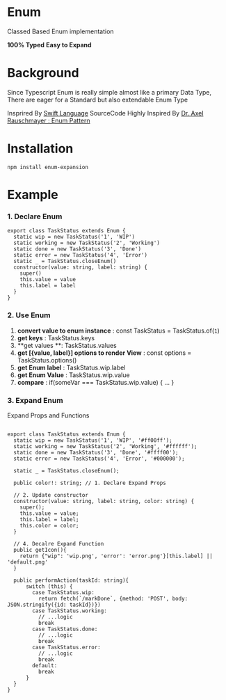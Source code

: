# Enum

Classed Based Enum implementation

**100% Typed**
**Easy to Expand**




# Background

Since Typescript Enum is really simple almost like a primary Data Type,
There are eager for a Standard but also extendable Enum Type



Insprired By [Swift Language](https://developer.apple.com/swift/)
SourceCode Highly Inspired By [Dr. Axel Rauschmayer : Enum Pattern](https://2ality.com/2020/01/enum-pattern.html)


# Installation

`npm install enum-expansion`



# Example

### 1. Declare Enum

```
export class TaskStatus extends Enum {
  static wip = new TaskStatus('1', 'WIP')
  static working = new TaskStatus('2', 'Working')
  static done = new TaskStatus('3', 'Done')
  static error = new TaskStatus('4', 'Error')
  static _ = TaskStatus.closeEnum()
  constructor(value: string, label: string) {
    super()
    this.value = value
    this.label = label
  }
}
```


### 2. Use Enum

  1. **convert value to enum instance** : const TaskStatus = TaskStatus.of<TaskStatus>(`1`)
  2. **get keys** : TaskStatus.keys
  3. **get values **: TaskStatus.values
  4. **get [{value, label}] options to render View** : const options = TaskStatus.options()
  5. **get Enum label** : TaskStatus.wip.label
  6. **get Enum Value** : TaskStatus.wip.value
  7. **compare** : if(someVar === TaskStatus.wip.value) { ... }



### 3. **Expand Enum**

Expand Props and Functions



```

export class TaskStatus extends Enum {
  static wip = new TaskStatus('1', 'WIP', '#ff00ff');
  static working = new TaskStatus('2', 'Working', '#ffffff');
  static done = new TaskStatus('3', 'Done', '#ffff00');
  static error = new TaskStatus('4', 'Error', '#000000');

  static _ = TaskStatus.closeEnum();

  public color!: string; // 1. Declare Expand Props

  // 2. Update constructor
  constructor(value: string, label: string, color: string) {
    super();
    this.value = value;
    this.label = label;
    this.color = color;
  }

  // 4. Decalre Expand Function
  public getIcon(){
    return {"wip": 'wip.png', 'error': 'error.png'}[this.label] || 'default.png'
  }

  public performAction(taskId: string){
      switch (this) {
        case TaskStatus.wip:
          return fetch(`/markDone`, {method: 'POST', body: JSON.stringify({id: taskId})})
        case TaskStatus.working:
          // ...logic
          break
        case TaskStatus.done:
          // ...logic
          break
        case TaskStatus.error:
          // ...logic
          break
        default:
          break
      }
  }
}

```